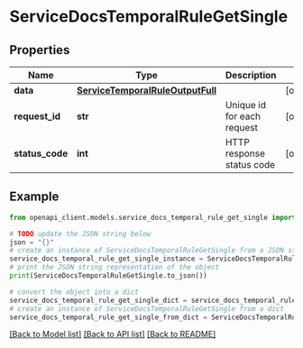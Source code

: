 # ServiceDocsTemporalRuleGetSingle


## Properties

Name | Type | Description | Notes
------------ | ------------- | ------------- | -------------
**data** | [**ServiceTemporalRuleOutputFull**](ServiceTemporalRuleOutputFull.md) |  | [optional] 
**request_id** | **str** | Unique id for each request | [optional] 
**status_code** | **int** | HTTP response status code | [optional] 

## Example

```python
from openapi_client.models.service_docs_temporal_rule_get_single import ServiceDocsTemporalRuleGetSingle

# TODO update the JSON string below
json = "{}"
# create an instance of ServiceDocsTemporalRuleGetSingle from a JSON string
service_docs_temporal_rule_get_single_instance = ServiceDocsTemporalRuleGetSingle.from_json(json)
# print the JSON string representation of the object
print(ServiceDocsTemporalRuleGetSingle.to_json())

# convert the object into a dict
service_docs_temporal_rule_get_single_dict = service_docs_temporal_rule_get_single_instance.to_dict()
# create an instance of ServiceDocsTemporalRuleGetSingle from a dict
service_docs_temporal_rule_get_single_from_dict = ServiceDocsTemporalRuleGetSingle.from_dict(service_docs_temporal_rule_get_single_dict)
```
[[Back to Model list]](../README.md#documentation-for-models) [[Back to API list]](../README.md#documentation-for-api-endpoints) [[Back to README]](../README.md)


